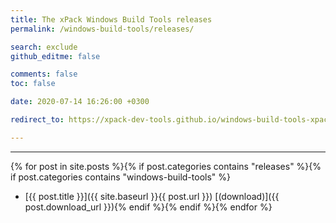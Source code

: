 ```yaml
---
title: The xPack Windows Build Tools releases
permalink: /windows-build-tools/releases/

search: exclude
github_editme: false

comments: false
toc: false

date: 2020-07-14 16:26:00 +0300

redirect_to: https://xpack-dev-tools.github.io/windows-build-tools-xpack/docs/releases/

---
```


___
{% for post in site.posts %}{% if post.categories contains "releases" %}{% if post.categories contains "windows-build-tools" %}
* [{{ post.title }}]({{ site.baseurl }}{{ post.url }}) [(download)]({{ post.download_url }}){% endif %}{% endif %}{% endfor %}

